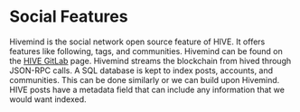 # Social Features

Hivemind is the social network open source feature of HIVE. It offers features like following, tags, and communities. Hivemind can be found on the [HIVE GitLab](https://gitlab.syncad.com/hive) page. Hivemind streams the blockchain from hived through JSON-RPC calls. A SQL database is kept to index posts, accounts, and communities. This can be done similarly or we can build upon Hivemind. HIVE posts have a metadata field that can include any information that we would want indexed. 
